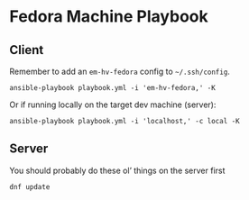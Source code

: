 # Fedora Machine Playbook

## Client

Remember to add an `em-hv-fedora` config to `~/.ssh/config`.

```
ansible-playbook playbook.yml -i 'em-hv-fedora,' -K
```


Or if running locally on the target dev machine (server):

```
ansible-playbook playbook.yml -i 'localhost,' -c local -K
```

## Server

You should probably do these ol’ things on the server first

```
dnf update
```

